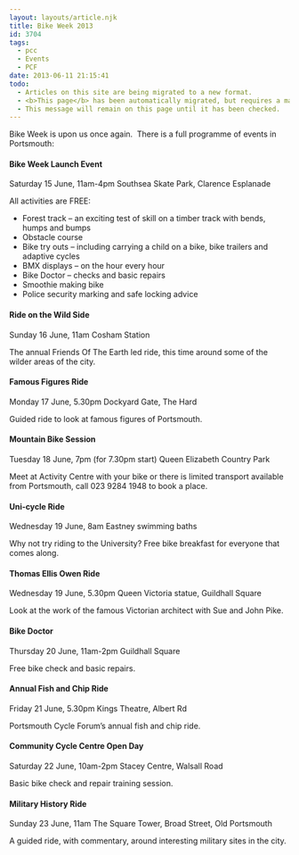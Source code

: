 ```yaml
---
layout: layouts/article.njk
title: Bike Week 2013
id: 3704
tags:
  - pcc
  - Events
  - PCF
date: 2013-06-11 21:15:41
todo:
  - Articles on this site are being migrated to a new format.
  - <b>This page</b> has been automatically migrated, but requires a manual check-&amp;-tune to ensure the format and links all work as expected.
  - This message will remain on this page until it has been checked.
---
```


Bike Week is upon us once again.  There is a full programme of events in Portsmouth:

#### Bike Week Launch Event

Saturday 15 June, 11am-4pm
Southsea Skate Park, Clarence Esplanade

All activities are FREE:

*   Forest track – an exciting test of skill on a timber track with bends, humps and bumps
*   Obstacle course
*   Bike try outs – including carrying a child on a bike, bike trailers and adaptive cycles
*   BMX displays – on the hour every hour
*   Bike Doctor – checks and basic repairs
*   Smoothie making bike
*   Police security marking and safe locking advice

#### Ride on the Wild Side

Sunday 16 June, 11am
Cosham Station

The annual Friends Of The Earth led ride, this time around some of the wilder areas of the city.

#### Famous Figures Ride

Monday 17 June, 5.30pm
Dockyard Gate, The Hard

Guided ride to look at famous figures of Portsmouth.

#### Mountain Bike Session

Tuesday 18 June, 7pm (for 7.30pm start)
Queen Elizabeth Country Park

Meet at Activity Centre with your bike or there is limited transport available from Portsmouth, call 023 9284 1948 to book a place.

#### Uni-cycle Ride

Wednesday 19 June, 8am
Eastney swimming baths

Why not try riding to the University? Free bike breakfast for everyone that comes along.

#### Thomas Ellis Owen Ride

Wednesday 19 June, 5.30pm
Queen Victoria statue, Guildhall Square

Look at the work of the famous Victorian architect with Sue and John Pike.

#### Bike Doctor

Thursday 20 June, 11am-2pm
Guildhall Square

Free bike check and basic repairs.

#### Annual Fish and Chip Ride

Friday 21 June, 5.30pm
Kings Theatre, Albert Rd

Portsmouth Cycle Forum’s annual fish and chip ride.

#### Community Cycle Centre Open Day

Saturday 22 June, 10am-2pm
Stacey Centre, Walsall Road

Basic bike check and repair training session.

#### Military History Ride

Sunday 23 June, 11am
The Square Tower, Broad Street, Old Portsmouth

A guided ride, with commentary, around interesting military sites in the city.